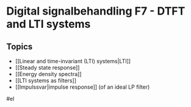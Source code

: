 # Digital signalbehandling F7 - DTFT and LTI systems

## Topics
- [[Linear and time-invariant (LTI) systems|LTI]]
- [[Steady state response]]
- [[Energy density spectra]]
- [[LTI systems as filters]] 
- [[Impulssvar|impulse response]] (of an ideal LP filter)

#el 